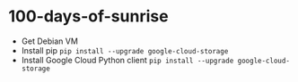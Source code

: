 # 100-days-of-sunrise

* Get Debian VM
* Install pip `pip install --upgrade google-cloud-storage`
* Install Google Cloud Python client `pip install --upgrade google-cloud-storage`
